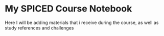 # My SPICED Course Notebook
Here I will be adding materials that i receive during the course, as well as study references and challenges
